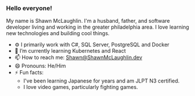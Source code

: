 ### Hello everyone!

My name is Shawn McLaughlin. I'm a husband, father, and software developer living and working in the greater philadelphia area. I love learning new technologies and building cool things.

- ⚙️ I primarily work with C#, SQL Server, PostgreSQL and Docker
- 🌱 I’m currently learning Kubernetes and React
- 📫 How to reach me: Shawn@ShawnMcLaughlin.dev
- 😄 Pronouns: He/Him
- ⚡ Fun facts: 
  - I've been learning Japanese for years and am JLPT N3 certified.
  - I love video games, particularly fighting games.
